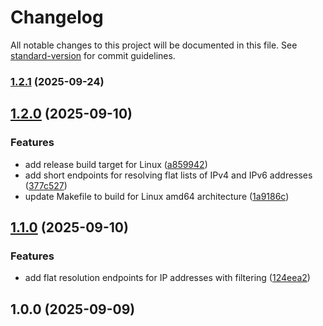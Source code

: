 # Changelog

All notable changes to this project will be documented in this file. See [standard-version](https://github.com/conventional-changelog/standard-version) for commit guidelines.

### [1.2.1](https://github.com/darkjinnee/go-ip-resolver/compare/v1.2.0...v1.2.1) (2025-09-24)

## [1.2.0](https://github.com/darkjinnee/go-ip-resolver/compare/v1.1.0...v1.2.0) (2025-09-10)


### Features

* add release build target for Linux ([a859942](https://github.com/darkjinnee/go-ip-resolver/commit/a859942009326ca2a59353c582a0939552973af2))
* add short endpoints for resolving flat lists of IPv4 and IPv6 addresses ([377c527](https://github.com/darkjinnee/go-ip-resolver/commit/377c527c1b941d893e7186f1df57e614a650ebbf))
* update Makefile to build for Linux amd64 architecture ([1a9186c](https://github.com/darkjinnee/go-ip-resolver/commit/1a9186c5858516a58ee7ae113a0959b3385ad2ea))

## [1.1.0](https://github.com/darkjinnee/go-ip-resolver/compare/v1.0.0...v1.1.0) (2025-09-10)


### Features

* add flat resolution endpoints for IP addresses with filtering ([124eea2](https://github.com/darkjinnee/go-ip-resolver/commit/124eea274db355d40af67bbc03bfae9a6f86db45))

## 1.0.0 (2025-09-09)
